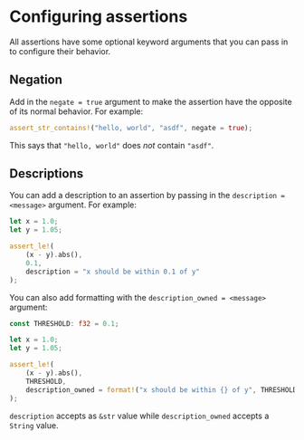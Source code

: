 <!--
Copyright (c) 2023 Sophie Katz

This file is part of test-ur-code-XD.

test-ur-code-XD is free software: you can redistribute it and/or modify it under the terms of the
GNU General Public License as published by the Free Software Foundation, either version 3 of the
License, or (at your option) any later version.

test-ur-code-XD is distributed in the hope that it will be useful, but WITHOUT ANY WARRANTY; without
even the implied warranty of MERCHANTABILITY or FITNESS FOR A PARTICULAR PURPOSE. See the GNU
General Public License for more details.

You should have received a copy of the GNU General Public License along with test-ur-code-XD. If
not, see <https://www.gnu.org/licenses/>.
-->

# Configuring assertions

All assertions have some optional keyword arguments that you can pass in to configure their behavior.

## Negation

Add in the `negate = true` argument to make the assertion have the opposite of its normal behavior. For example:

```rust
assert_str_contains!("hello, world", "asdf", negate = true);
```

This says that `"hello, world"` does *not* contain `"asdf"`.

## Descriptions

You can add a description to an assertion by passing in the `description = <message>` argument. For example:

```rust
let x = 1.0;
let y = 1.05;

assert_le!(
    (x - y).abs(),
    0.1,
    description = "x should be within 0.1 of y"
);
```

You can also add formatting with the `description_owned = <message>` argument:

```rust
const THRESHOLD: f32 = 0.1;

let x = 1.0;
let y = 1.05;

assert_le!(
    (x - y).abs(),
    THRESHOLD,
    description_owned = format!("x should be within {} of y", THRESHOLD)
);
```

`description` accepts as `&str` value while `description_owned` accepts a `String` value.

